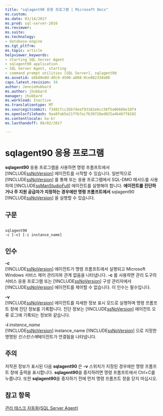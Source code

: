 ```yaml
---
title: "sqlagent90 응용 프로그램 | Microsoft Docs"
ms.custom: 
ms.date: 03/14/2017
ms.prod: sql-server-2016
ms.reviewer: 
ms.suite: 
ms.technology:
- database-engine
ms.tgt_pltfrm: 
ms.topic: article
helpviewer_keywords:
- starting SQL Server Agent
- sqlagent90 application
- SQL Server Agent, starting
- command prompt utilities [SQL Server], sqlagent90
ms.assetid: e8b80e8d-d0c9-4500-a868-0ce08233da08
caps.latest.revision: 34
author: JennieHubbard
ms.author: jhubbard
manager: jhubbard
ms.workload: Inactive
ms.translationtype: MT
ms.sourcegitcommit: f3481fcc2bb74eaf93182e6cc58f5a06666e10f4
ms.openlocfilehash: 9aa0fab5e21ffb7ac7b39728ed025a4b467f8102
ms.contentlocale: ko-kr
ms.lasthandoff: 08/02/2017

---
```

# <a name="sqlagent90-application"></a>sqlagent90 응용 프로그램
  **sqlagent90** 응용 프로그램을 사용하면 명령 프롬프트에서 [!INCLUDE[ssNoVersion](../includes/ssnoversion-md.md)] 에이전트를 시작할 수 있습니다. 일반적으로 [!INCLUDE[ssNoVersion](../includes/ssnoversion-md.md)] 를 통해 또는 응용 프로그램에서 SQL-DMO 메서드를 사용하여 [!INCLUDE[ssManStudioFull](../includes/ssmanstudiofull-md.md)] 에이전트를 실행해야 합니다. **에이전트를 진단하거나 주 지원 공급자가 지정하는 경우에만 명령 프롬프트에서** sqlagent90 [!INCLUDE[ssNoVersion](../includes/ssnoversion-md.md)] 을 실행할 수 있습니다.  
  
## <a name="syntax"></a>구문  
  
```  
  
sqlagent90  
-c [-v] [-i instance_name]  
```  
  
## <a name="arguments"></a>인수  
 **-c**  
 [!INCLUDE[ssNoVersion](../includes/ssnoversion-md.md)] 에이전트가 명령 프롬프트에서 실행되고 Microsoft Windows 서비스 제어 관리자와 관계 없음을 나타냅니다. **-c** 를 사용하면 관리 도구의 서비스 응용 프로그램 또는 [!INCLUDE[ssNoVersion](../includes/ssnoversion-md.md)] 구성 관리자에서 [!INCLUDE[ssNoVersion](../includes/ssnoversion-md.md)] 에이전트를 제어할 수 없습니다. 이 인수는 필수입니다.  
  
 **-v**  
 [!INCLUDE[ssNoVersion](../includes/ssnoversion-md.md)] 에이전트를 자세한 정보 표시 모드로 실행하며 명령 프롬프트 창에 진단 정보를 기록합니다. 진단 정보는 [!INCLUDE[ssNoVersion](../includes/ssnoversion-md.md)] 에이전트 오류 로그에 기록되는 정보와 같습니다.  
  
 **-i** *instance_name*  
 [!INCLUDE[ssNoVersion](../includes/ssnoversion-md.md)] instance_name [!INCLUDE[ssNoVersion](../includes/ssnoversion-md.md)] 으로 지정한 명명된 *인스턴스에*에이전트가 연결됨을 나타냅니다.  
  
## <a name="remarks"></a>주의  
 저작권 정보가 표시된 다음 **sqlagent90** 은 **-v** 스위치가 지정된 경우에만 명령 프롬프트 창에 출력을 표시합니다. **sqlagent90**을 중지하려면 명령 프롬프트에서 Ctrl+C를 누릅니다. 또한 **sqlagent90**을 중지하기 전에 먼저 명령 프롬프트 창을 닫지 마십시오.  
  
## <a name="see-also"></a>참고 항목  
 [관리 태스크 자동화&#40;SQL Server Agent&#41;](http://msdn.microsoft.com/library/541ee5ac-2c9f-4b74-b4f0-13b7bd5920b0)  
  
  

